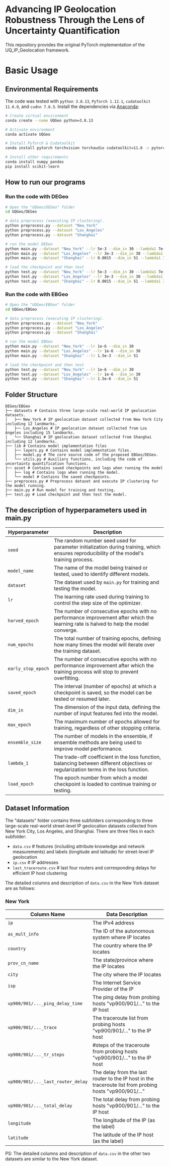 # Advancing IP Geolocation Robustness Through the Lens of Uncertainty Quantification

This repository provides the original PyTorch implementation of the UQ_IP_Geolocation framework.

# Basic Usage
## Environmental Requirements

The code was tested with `python 3.8.13`, `PyTorch 1.12.1`, `cudatoolkit 11.6.0`, and `cudnn 7.6.5`. Install the dependencies via [Anaconda](https://www.anaconda.com/):

```bash
# Create virtual environment
conda create --name UQGeo python=3.8.13

# Activate environment
conda activate UQGeo

# Install PyTorch & Cudatoolkit
conda install pytorch torchvision torchaudio cudatoolkit=11.6 -c pytorch -c conda-forge

# Install other requirements
conda install numpy pandas
pip install scikit-learn
```

## How to run our programs

### Run the code with DEGeo

```bash
# Open the "UQGeo/DEGeo" folder
cd UQGeo/DEGeo

# data preprocess (executing IP clustering). 
python preprocess.py --dataset "New_York"
python preprocess.py --dataset "Los_Angeles"
python preprocess.py --dataset "Shanghai"

# run the model DEGeo
python main.py --dataset "New_York" --lr 5e-3 --dim_in 30 --lambda1 7e-3
python main.py --dataset "Los_Angeles" --lr 3e-3 --dim_in 30 --lambda1 7e-3
python main.py --dataset "Shanghai" --lr 0.0015 --dim_in 51 --lambda1 1e-3

# load the checkpoint and then test
python test.py --dataset "New_York" --lr 5e-3 --dim_in 30 --lambda1 7e-3 --load_epoch 400
python test.py --dataset "Los_Angeles" --lr 3e-3 --dim_in 30 --lambda1 7e-3 --load_epoch 600
python test.py --dataset "Shanghai" --lr 0.0015 --dim_in 51 --lambda1 1e-3 --load_epoch 200
```

### Run the code with EBGeo

```bash
# Open the "UQGeo/EBGeo" folder
cd UQGeo/EBGeo

# data preprocess (executing IP clustering). 
python preprocess.py --dataset "New_York"
python preprocess.py --dataset "Los_Angeles"
python preprocess.py --dataset "Shanghai"

# run the model EBGeo
python main.py --dataset "New_York" --lr 1e-6 --dim_in 30
python main.py --dataset "Los_Angeles" --lr 1e-6 --dim_in 30 
python main.py --dataset "Shanghai" --lr 1.5e-3 --dim_in 51

# load the checkpoint and then test
python test.py --dataset "New_York" --lr 1e-6 --dim_in 30
python test.py --dataset "Los_Angeles" --lr 1e-6 --dim_in 30
python test.py --dataset "Shanghai" --lr 1.5e-6 --dim_in 51
```

## Folder Structure

```plaintext
DEGeo/EBGeo
├── datasets # Contains three large-scale real-world IP geolocation datasets.
│   ├── New_York # IP geolocation dataset collected from New York City including 12 landmarks.
│   ├── Los_Angeles # IP geolocation dataset collected from Los Angeles including 15 landmarks.
│   └── Shanghai # IP geolocation dataset collected from Shanghai including 12 landmarks.
├── lib # Contains model implementation files
│   ├── layers.py # Contains model implementation files.
│   ├── model.py # The core source code of the proposed EBGeo/DEGeo.
│   └── utils.py # Auxiliary functions, including the code of uncertainty quantification functions.
├── asset # Contains saved checkpoints and logs when running the model
│   ├── log # Contains logs when running the model.
│   └── model # Contains the saved checkpoints.
├── preprocess.py # Preprocess dataset and execute IP clustering for the model running.
├── main.py # Run model for training and testing.
├── test.py # Load checkpoint and then test the model.
```

## The description of hyperparameters used in main.py

| Hyperparameter    | Description                                                           |
|-------------------|-----------------------------------------------------------------------|
| `seed`            | The random number seed used for parameter initialization during training, which ensures reproducibility of the model's training process. |
| `model_name`      | The name of the model being trained or tested, used to identify different models. |
| `dataset`         | The dataset used by `main.py` for training and testing the model.      |
| `lr`              | The learning rate used during training to control the step size of the optimizer. |
| `harved_epoch`    | The number of consecutive epochs with no performance improvement after which the learning rate is halved to help the model converge. |
| `num_epochs`      | The total number of training epochs, defining how many times the model will iterate over the training dataset. |
| `early_stop_epoch`| The number of consecutive epochs with no performance improvement after which the training process will stop to prevent overfitting. |
| `saved_epoch`     | The interval (number of epochs) at which a checkpoint is saved, so the model can be tested or resumed later. |
| `dim_in`          | The dimension of the input data, defining the number of input features fed into the model. |
| `max_epoch`       | The maximum number of epochs allowed for training, regardless of other stopping criteria. |
| `ensemble_size`   | The number of models in the ensemble, if ensemble methods are being used to improve model performance. |
| `lambda_1`        | The trade-off coefficient in the loss function, balancing between different objectives or regularization terms in the loss function. |
| `load_epoch`      | The epoch number from which a model checkpoint is loaded to continue training or testing. |

## Dataset Information

The "datasets" folder contains three subfolders corresponding to three large-scale real-world street-level IP geolocation datasets collected from New York City, Los Angeles, and Shanghai. There are three files in each subfolder:

- `data.csv` # features (including attribute knowledge and network measurements) and labels (longitude and latitude) for street-level IP geolocation
- `ip.csv` # IP addresses
- `last_traceroute.csv` # last four routers and corresponding delays for efficient IP host clustering

The detailed columns and description of `data.csv` in the New York dataset are as follows:

### New York

| Column Name                       | Data Description                                                                 |
|------------------------------------|----------------------------------------------------------------------------------|
| `ip`                               | The IPv4 address                                                                 |
| `as_mult_info`                     | The ID of the autonomous system where IP locates                                 |
| `country`                          | The country where the IP locates                                                 |
| `prov_cn_name`                     | The state/province where the IP locates                                          |
| `city`                             | The city where the IP locates                                                    |
| `isp`                              | The Internet Service Provider of the IP                                          |
| `vp900/901/..._ping_delay_time`    | The ping delay from probing hosts "vp900/901/..." to the IP host                 |
| `vp900/901/..._trace`              | The traceroute list from probing hosts "vp900/901/..." to the IP host            |
| `vp900/901/..._tr_steps`           | #steps of the traceroute from probing hosts "vp900/901/..." to the IP host       |
| `vp900/901/..._last_router_delay`  | The delay from the last router to the IP host in the traceroute list from probing hosts "vp900/901/..." |
| `vp900/901/..._total_delay`        | The total delay from probing hosts "vp900/901/..." to the IP host                |
| `longitude`                        | The longitude of the IP (as the label)                                           |
| `latitude`                         | The latitude of the IP host (as the label)                                       |

PS: The detailed columns and description of `data.csv` in the other two datasets are similar to the New York dataset.

